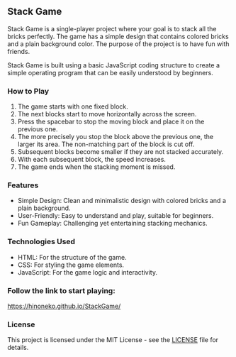 ## Stack Game

Stack Game is a single-player project where your goal is to stack all the bricks perfectly. The game has a simple design that contains colored bricks and a plain background color. The purpose of the project is to have fun with friends.

Stack Game is built using a basic JavaScript coding structure to create a simple operating program that can be easily understood by beginners.

### How to Play

1. The game starts with one fixed block.
2. The next blocks start to move horizontally across the screen.
3. Press the spacebar to stop the moving block and place it on the previous one.
4. The more precisely you stop the block above the previous one, the larger its area. The non-matching part of the block is cut off.
5. Subsequent blocks become smaller if they are not stacked accurately.
6. With each subsequent block, the speed increases.
7. The game ends when the stacking moment is missed.

### Features

- Simple Design: Clean and minimalistic design with colored bricks and a plain background.
- User-Friendly: Easy to understand and play, suitable for beginners.
- Fun Gameplay: Challenging yet entertaining stacking mechanics.

### Technologies Used

- HTML: For the structure of the game.
- CSS: For styling the game elements.
- JavaScript: For the game logic and interactivity.

### Follow the link to start playing:

https://hinoneko.github.io/StackGame/

### License

This project is licensed under the MIT License - see the [LICENSE](LICENSE) file for details.
